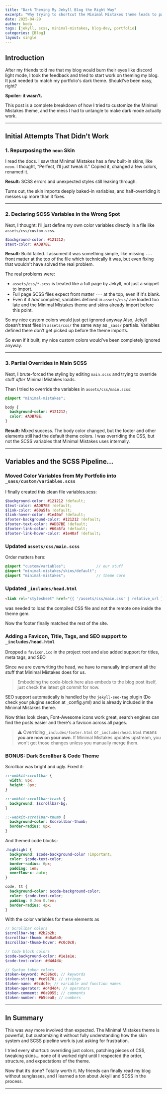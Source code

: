 ```yaml
---
title: "Dark Theming My Jekyll Blog the Right Way"
excerpt: "Why trying to shortcut the Minimal Mistakes theme leads to pain, and what finally worked"
date: 2025-04-29
author: koda
tags: [jekyll, scss, minimal-mistakes, blog-dev, portfolio]
categories: [Blog]
layout: single
---
```


## Introduction

After my friends told me that my blog would burn their eyes like discord light mode, I took the feedback and tried to start work on theming my blog. It just needed to match my portfolio's dark theme. Should’ve been easy, right? 

**Spoiler: it wasn’t.**

This post is a complete breakdown of how I tried to customize the Minimal Mistakes theme, and the mess I had to untangle to make dark mode actually work.

---

## Initial Attempts That Didn't Work

### 1. Repurposing the `neon` Skin

I read the docs. I saw that Minimal Mistakes has a few built-in skins, like `neon`. I thought, “Perfect, I’ll just tweak it.” Copied it, changed a few colors, renamed it.

**Result:** SCSS errors and unexpected styles still leaking through.

Turns out, the skin imports deeply baked-in variables, and half-overriding it messes up more than it fixes.

---

### 2. Declaring SCSS Variables in the Wrong Spot

Next, I thought: I’ll just define my own color variables directly in a file like `assets/css/custom.scss`.

```scss
$background-color: #121212;
$text-color: #ADB7BE;
```

**Result:** Build failed. I assumed it was something simple, like missing `---` front matter at the top of the file  which technically it was, but even fixing that wouldn't have solved the real problem.

The real problems were:

- `assets/css/*.scss` is treated like a full page by Jekyll, not just a snippet to import.
- Full page SCSS files expect front matter `---` at the top, even if it's blank.  
- Even if it *had* compiled, variables defined in `assets/css/` are loaded too late and the Minimal Mistakes theme and skins already import before this point.  

So my nice custom colors would just get ignored anyway
Also, Jekyll doesn't treat files in `assets/css/` the same way as `_sass/` partials. Variables defined there don't get picked up before the theme imports.

So even if it built, my nice custom colors would've been completely ignored anyway.

---

### 3. Partial Overrides in Main SCSS

Next, I brute-forced the styling by editing `main.scss` and trying to override stuff *after* Minimal Mistakes loads.

Then I tried to override the variables in `assets/css/main.scss`:

```scss
@import "minimal-mistakes";

body {
  background-color: #121212;
  color: #ADB7BE;
}
```

**Result:** Mixed success. The body color changed, but the footer and other elements still had the default theme colors. I was overriding the CSS, but not the SCSS variables that Minimal Mistakes uses internally.

---

## Variables and the SCSS Pipeline...

### Moved Color Variables from My Portfolio into `_sass/custom/variables.scss`

I finally created this clean file variables.scss:

```scss
$background-color: #121212 !default;
$text-color: #ADB7BE !default;
$link-color: #60a5fa !default;
$link-hover-color: #1e40af !default;
$footer-background-color: #121212 !default;
$footer-text-color: #ADB7BE !default;
$footer-link-color: #60a5fa !default;
$footer-link-hover-color: #1e40af !default;

```

### Updated `assets/css/main.scss`

Order matters here:

```scss
@import "custom/variables";              // our stuff
@import "minimal-mistakes/skins/default";
@import "minimal-mistakes";              // theme core
```


### Updated `_includes/head.html`
```html
<link rel="stylesheet" href="{{ '/assets/css/main.css' | relative_url }}">
``` 
was needed to load the compiled CSS file and not the remote one inside the theme gem.

Now the footer finally matched the rest of the site.


### Adding a Favicon, Title, Tags, and SEO support to `_includes/head.html`

Dropped a `favicon.ico` in the project root and also added support for titles, meta tags, and SEO

Since we are overwriting the head, we have to manually implement all the stuff that Minimal Mistakes does for us.

> Embedding the code-block here also embeds to the blog post itself, just check the latest git commit for now.

SEO support automatically is handled by the `jekyll-seo-tag` plugin (Do check your plugins section at _config.yml) and is already included in the Minimal Mistakes theme.

Now titles look clean, Font-Awesome icons work great, search engines can find the posts easier and there's a favicon across all pages.


> ⚠️ Overriding `_includes/footer.html` or `_includes/head.html` means **you are now on your own**. If Minimal Mistakes updates upstream, you won't get those changes unless you manually merge them.

### BONUS: Dark Scrollbar & Code Theme

Scrollbar was bright and ugly. Fixed it:

```scss
::-webkit-scrollbar {
  width: 8px;
  height: 8px;
}

::-webkit-scrollbar-track {
  background: $scrollbar-bg;
}

::-webkit-scrollbar-thumb {
  background-color: $scrollbar-thumb;
  border-radius: 8px;
}
```

And themed code blocks:

```scss
.highlight {
  background: $code-background-color !important;
  color: $code-text-color;
  border-radius: 6px;
  padding: 1em;
  overflow-x: auto;
}

code, tt {
  background-color: $code-background-color;
  color: $code-text-color;
  padding: 0.2em 0.4em;
  border-radius: 4px;
}
```

With the color variables for these elements as

```scss
// Scrollbar colors
$scrollbar-bg: #2b2b2b;
$scrollbar-thumb: #a0a0a0;
$scrollbar-thumb-hover: #c0c0c0;

// Code block colors
$code-background-color: #1e1e1e;
$code-text-color: #d4d4d4;

// Syntax token colors
$token-keyword: #c586c0; // keywords
$token-string: #ce9178; // strings
$token-name: #9cdcfe; // variable and function names
$token-operator: #d4d4d4; // operators
$token-comment: #6a9955; // comments
$token-number: #b5cea8; // numbers
```

---

## In Summary

This was way more involved than expected. The Minimal Mistakes theme is powerful, but customizing it without fully understanding how the skin system and SCSS pipeline work is just asking for frustration.

I tried every shortcut: overriding just colors, patching pieces of CSS, tweaking skins... none of it worked right until I respected the order, structure, and expectations of the theme.

Now that it’s done? Totally worth it. My friends can finally read my blog without sunglasses, and I learned a ton about Jekyll and SCSS in the process.


---
